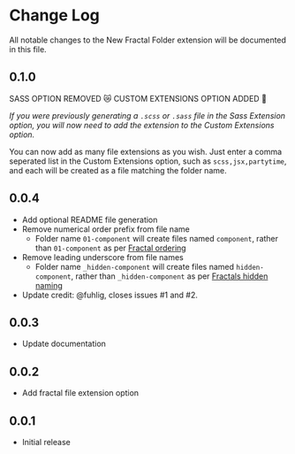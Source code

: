 # Change Log
All notable changes to the New Fractal Folder extension will be documented in this file.

## 0.1.0
SASS OPTION REMOVED 😿
CUSTOM EXTENSIONS OPTION ADDED 🎉

*If you were previously generating a `.scss` or `.sass` file in the Sass Extension option, you will now need to add the extension to the Custom Extensions option.*

You can now add as many file extensions as you wish. Just enter a comma seperated list in the Custom Extensions option, such as `scss,jsx,partytime`, and each will be created as a file matching the folder name.

## 0.0.4
- Add optional README file generation
- Remove numerical order prefix from file name
  - Folder name `01-component` will create files named `component`, rather than `01-component` as per [Fractal ordering](https://fractal.build/guide/core-concepts/naming.html#ordering-and-hiding)
- Remove leading underscore from file names
  - Folder name `_hidden-component` will create files named `hidden-component`, rather than `_hidden-component` as per [Fractals hidden naming](https://fractal.build/guide/core-concepts/naming.html#ordering-and-hiding)
- Update credit: @fuhlig, closes issues #1 and #2.

## 0.0.3
- Update documentation

## 0.0.2
- Add fractal file extension option

## 0.0.1
- Initial release